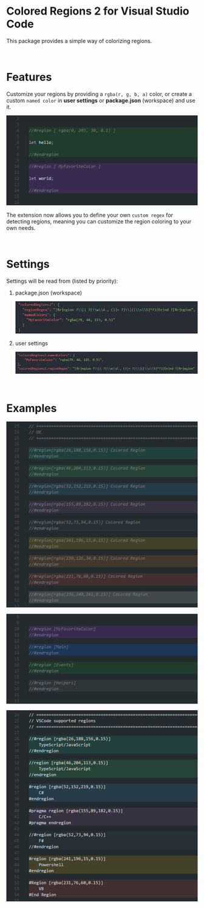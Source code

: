 # Colored Regions 2 for Visual Studio Code

This package provides a simple way of colorizing regions.

<br>

# Features

Customize your regions by providing a `rgba(r, g, b, a)` color, or create a custom `named color` in **user settings** or **package.json** (workspace) and use it.

![features](images/features.png)

The extension now allows you to define your own `custom regex` for detecting regions, meaning you can customize the region coloring to your own needs.

<br>

# Settings

Settings will be read from (listed by priority):

1) package.json (workspace)

    ![package settings](images/package-json.png)

2) user settings

    ![user settings](images/settings-json.png)

<br>

# Examples

![regions example](images/regions.png)

![named colors](images/named_colors.png)

![supported regions](images/supported_regions.png)



